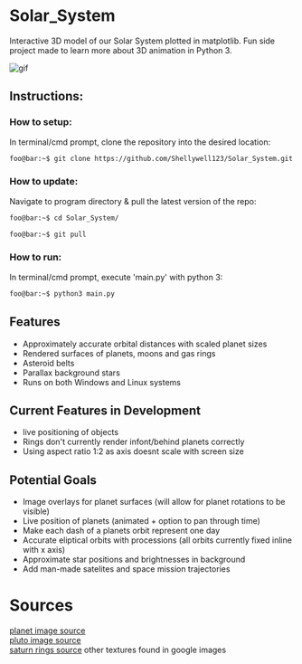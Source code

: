 # Solar_System
Interactive 3D model of our Solar System plotted in matplotlib. Fun side project made to learn more about 3D animation in Python 3.

![gif](Images/gifs/spiralout.gif)

## Instructions:

### How to setup:
In terminal/cmd prompt, clone the repository into the desired location:
```bash
foo@bar:~$ git clone https://github.com/Shellywell123/Solar_System.git
```

### How to update:
Navigate to program directory & pull the latest version of the repo:
```bash
foo@bar:~$ cd Solar_System/

foo@bar:~$ git pull
```

### How to run:
In terminal/cmd prompt, execute 'main.py' with python 3:
```bash
foo@bar:~$ python3 main.py
```

## Features
- Approximately accurate orbital distances with scaled planet sizes
- Rendered surfaces of planets, moons and gas rings
- Asteroid belts
- Parallax background stars
- Runs on both Windows and Linux systems

## Current Features in Development
 - live positioning of objects
 - Rings don't currently render infont/behind planets correctly
 - Using aspect ratio 1:2 as axis doesnt scale with screen size

## Potential Goals
 - Image overlays for planet surfaces (will allow for planet rotations to be visible)
 - Live position of planets (animated + option to pan through time)
 - Make each dash of a planets orbit represent one day 
 - Accurate eliptical orbits with processions (all orbits currently fixed inline with x axis)
 - Approximate star positions and brightnesses in background
 - Add man-made satelites and space mission trajectories

# Sources
[planet image source](https://www.solarsystemscope.com/textures/)\
[pluto image source](https://www.pinterest.co.uk/pin/334884922276313121/)\
[saturn rings source](https://blenderartists.org/uploads/default/original/4X/d/f/d/dfda2d1cabfa176fe1c415208deea3b30be87eb0.jpg)
other textures found in google images